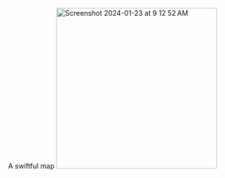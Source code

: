A swiftful map 
<img width="328" alt="Screenshot 2024-01-23 at 9 12 52 AM" src="https://github.com/wwlinne/SwiftfulMap/assets/87803550/4a6292a7-fd4a-455f-b057-8c01e9f5bee9">
